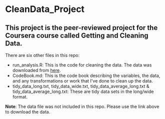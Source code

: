 CleanData_Project
=================
## This project is the peer-reviewed project for the Coursera course called Getting and Cleaning Data.

There are six other files in this repo:
- run_analysis.R: This is the code for cleaning the data. The data was downloaded from [here](https://d396qusza40orc.cloudfront.net/getdata%2Fprojectfiles%2FUCI%20HAR%20Dataset.zip).
- CodeBook.md: This is the code book describing the variables, the data, and any transformations or work that I've done to clean up the data.
- tidy\_data\_long.txt, tidy\_data\_wide.txt, tidy\_data\_average\_long.txt & tidy\_data\_average\_long.txt: These are tidy data sets in the long/wide format.

**Note**:  The data file was not included in this repo. Please use the link above to download the data.